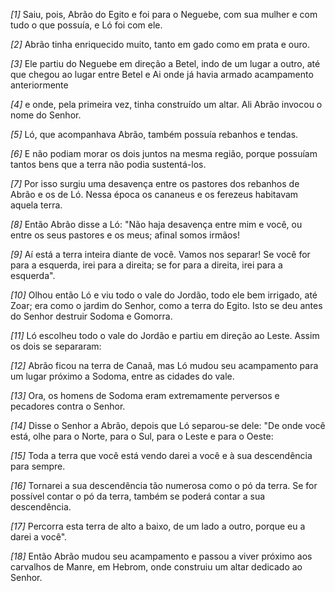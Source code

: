 *[1]* Saiu, pois, Abrão do Egito e foi para o Neguebe, com sua mulher e com tudo o que possuía, e Ló foi com ele.

*[2]* Abrão tinha enriquecido muito, tanto em gado como em prata e ouro.

*[3]* Ele partiu do Neguebe em direção a Betel, indo de um lugar a outro, até que chegou ao lugar entre Betel e Ai onde já havia armado acampamento anteriormente

*[4]* e onde, pela primeira vez, tinha construído um altar. Ali Abrão invocou o nome do Senhor.

*[5]* Ló, que acompanhava Abrão, também possuía rebanhos e tendas.

*[6]* E não podiam morar os dois juntos na mesma região, porque possuíam tantos bens que a terra não podia sustentá-los.

*[7]* Por isso surgiu uma desavença entre os pastores dos rebanhos de Abrão e os de Ló. Nessa época os cananeus e os ferezeus habitavam aquela terra.

*[8]* Então Abrão disse a Ló: "Não haja desavença entre mim e você, ou entre os seus pastores e os meus; afinal somos irmãos!

*[9]* Aí está a terra inteira diante de você. Vamos nos separar! Se você for para a esquerda, irei para a direita; se for para a direita, irei para a esquerda".

*[10]* Olhou então Ló e viu todo o vale do Jordão, todo ele bem irrigado, até Zoar; era como o jardim do Senhor, como a terra do Egito. Isto se deu antes do Senhor destruir Sodoma e Gomorra.

*[11]* Ló escolheu todo o vale do Jordão e partiu em direção ao Leste. Assim os dois se separaram:

*[12]* Abrão ficou na terra de Canaã, mas Ló mudou seu acampamento para um lugar próximo a Sodoma, entre as cidades do vale.

*[13]* Ora, os homens de Sodoma eram extremamente perversos e pecadores contra o Senhor.

*[14]* Disse o Senhor a Abrão, depois que Ló separou-se dele: "De onde você está, olhe para o Norte, para o Sul, para o Leste e para o Oeste:

*[15]* Toda a terra que você está vendo darei a você e à sua descendência para sempre.

*[16]* Tornarei a sua descendência tão numerosa como o pó da terra. Se for possível contar o pó da terra, também se poderá contar a sua descendência.

*[17]* Percorra esta terra de alto a baixo, de um lado a outro, porque eu a darei a você".

*[18]* Então Abrão mudou seu acampamento e passou a viver próximo aos carvalhos de Manre, em Hebrom, onde construiu um altar dedicado ao Senhor.

